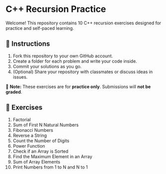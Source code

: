 # C++ Recursion Practice

Welcome! This repository contains 10 C++ recursion exercises designed for practice and self-paced learning.

## 🚀 Instructions

1. Fork this repository to your own GitHub account.
2. Create a folder for each problem and write your code inside.
3. Commit your solutions as you go.
4. (Optional) Share your repository with classmates or discuss ideas in issues.

📌 **Note:** These exercises are for **practice only**. Submissions will **not be graded**.

## 📘 Exercises

1. Factorial
2. Sum of First N Natural Numbers
3. Fibonacci Numbers
4. Reverse a String
5. Count the Number of Digits
6. Power Function
7. Check if an Array is Sorted
8. Find the Maximum Element in an Array
9. Sum of Array Elements
10. Print Numbers from 1 to N and N to 1
